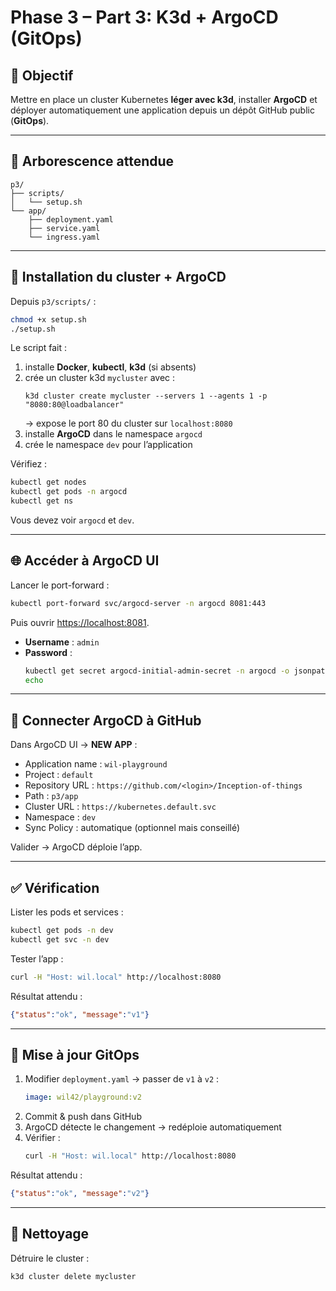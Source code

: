 # Phase 3 – Part 3: K3d + ArgoCD (GitOps)

## 🎯 Objectif
Mettre en place un cluster Kubernetes **léger avec k3d**, installer **ArgoCD** et déployer automatiquement une application depuis un dépôt GitHub public (**GitOps**).

---

## 📂 Arborescence attendue
```
p3/
├── scripts/
│   └── setup.sh
└── app/
    ├── deployment.yaml
    ├── service.yaml
    └── ingress.yaml
```

---

## 🚀 Installation du cluster + ArgoCD

Depuis `p3/scripts/` :

```bash
chmod +x setup.sh
./setup.sh
```

Le script fait :
1. installe **Docker**, **kubectl**, **k3d** (si absents)  
2. crée un cluster k3d `mycluster` avec :  
   ```
   k3d cluster create mycluster --servers 1 --agents 1 -p "8080:80@loadbalancer"
   ```
   → expose le port 80 du cluster sur `localhost:8080`  
3. installe **ArgoCD** dans le namespace `argocd`  
4. crée le namespace `dev` pour l’application

Vérifiez :

```bash
kubectl get nodes
kubectl get pods -n argocd
kubectl get ns
```

Vous devez voir `argocd` et `dev`.

---

## 🌐 Accéder à ArgoCD UI

Lancer le port-forward :
```bash
kubectl port-forward svc/argocd-server -n argocd 8081:443
```

Puis ouvrir [https://localhost:8081](https://localhost:8081).

- **Username** : `admin`  
- **Password** :  
  ```bash
  kubectl get secret argocd-initial-admin-secret -n argocd -o jsonpath="{.data.password}" | base64 -d
  echo
  ```

---

## 🔗 Connecter ArgoCD à GitHub

Dans ArgoCD UI → **NEW APP** :  
- Application name : `wil-playground`  
- Project : `default`  
- Repository URL : `https://github.com/<login>/Inception-of-things`  
- Path : `p3/app`  
- Cluster URL : `https://kubernetes.default.svc`  
- Namespace : `dev`  
- Sync Policy : automatique (optionnel mais conseillé)

Valider → ArgoCD déploie l’app.

---

## ✅ Vérification

Lister les pods et services :
```bash
kubectl get pods -n dev
kubectl get svc -n dev
```

Tester l’app :  
```bash
curl -H "Host: wil.local" http://localhost:8080
```
Résultat attendu :  
```json
{"status":"ok", "message":"v1"}
```

---

## 🔄 Mise à jour GitOps

1. Modifier `deployment.yaml` → passer de `v1` à `v2` :  
   ```yaml
   image: wil42/playground:v2
   ```
2. Commit & push dans GitHub  
3. ArgoCD détecte le changement → redéploie automatiquement  
4. Vérifier :  
   ```bash
   curl -H "Host: wil.local" http://localhost:8080
   ```

Résultat attendu :  
```json
{"status":"ok", "message":"v2"}
```

---

## 🧹 Nettoyage

Détruire le cluster :  
```bash
k3d cluster delete mycluster
```
